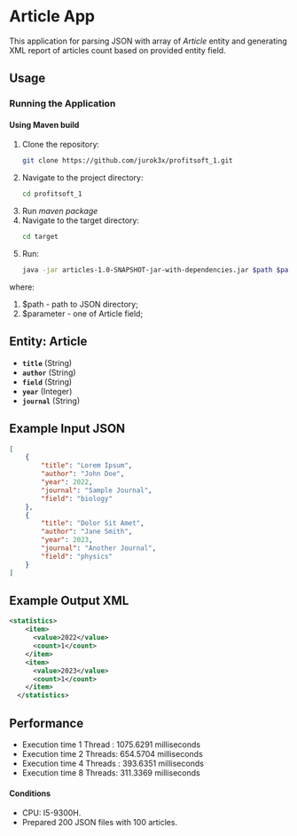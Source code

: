 # Article App

This application for parsing JSON with array of *Article* entity and generating XML report of articles count based on provided entity field.

## Usage

### Running the Application

#### Using Maven build

1. Clone the repository:
   ```bash
   git clone https://github.com/jurok3x/profitsoft_1.git

2. Navigate to the project directory:
    ```bash
   cd profitsoft_1
3. Run *maven package*
4. Navigate to the target directory:
    ```bash
   cd target
5. Run:
    ```bash
   java -jar articles-1.0-SNAPSHOT-jar-with-dependencies.jar $path $parameter
   
where: 
1. $path - path to JSON directory;
2. $parameter - one of Article field;

## Entity: Article

- **`title`** (String)
- **`author`** (String)
- **`field`** (String)
- **`year`** (Integer)
- **`journal`** (String)

## Example Input JSON

```json
[
    {
        "title": "Lorem Ipsum",
        "author": "John Doe",
        "year": 2022,
        "journal": "Sample Journal",
        "field": "biology"
    },
    {
        "title": "Dolor Sit Amet",
        "author": "Jane Smith",
        "year": 2023,
        "journal": "Another Journal",
        "field": "physics"
    }
]
```
## Example Output XML
```xml
<statistics>
    <item>
      <value>2022</value>
      <count>1</count>
    </item>
    <item>
      <value>2023</value>
      <count>1</count>
    </item>
  </statistics>
```

## Performance
- Execution time 1 Thread : 1075.6291 milliseconds
- Execution time 2 Threads: 654.5704 milliseconds
- Execution time 4 Threads : 393.6351 milliseconds
- Execution time 8 Threads: 311.3369 milliseconds

#### Conditions
- CPU: І5-9300Н.
- Prepared 200 JSON files with 100 articles.